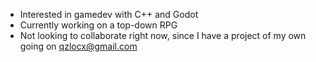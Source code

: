 - Interested in gamedev with C++ and Godot
- Currently working on a top-down RPG
- Not looking to collaborate right now, since I have a project of my own going on
qzlocx@gmail.com
